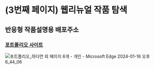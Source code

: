 # (3번째 페이지) 웹리뉴얼 작품 탐색
## 반응형 작품설명용 배포주소
### [포트폴리오 사이트](https://publishing-portfolio.vercel.app/#sct3)

![포트폴리오_하다연 외 페이지 6개 - 개인 - Microsoft​ Edge 2024-01-16 오후 6_44_06](https://github.com/hdayeon/publishing_portfolio/assets/147478174/5a059b68-90da-4fb8-a85d-3a9f00cefb43)
